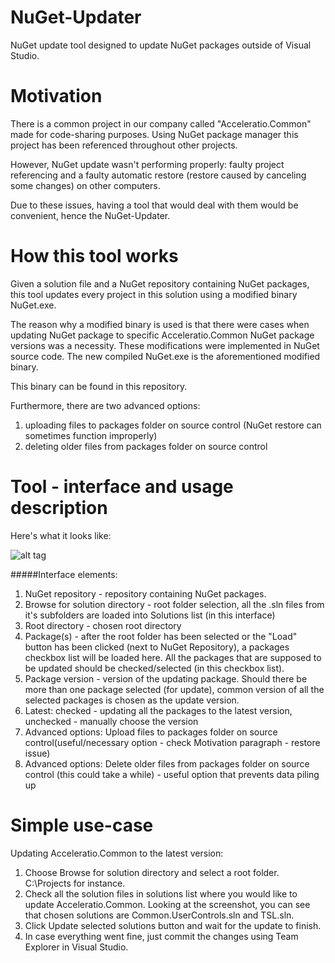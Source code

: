 # NuGet-Updater
NuGet update tool designed to update NuGet packages outside of Visual Studio.

# Motivation
There is a common project in our company called "Acceleratio.Common" made for
code-sharing purposes. Using NuGet package manager this project has been 
referenced throughout other projects.

However, NuGet update wasn't performing properly: faulty project referencing
and a faulty automatic restore (restore caused by canceling some changes) on 
other computers.

Due to these issues, having a tool that would deal with them would be convenient, 
hence the NuGet-Updater.

# How this tool works
Given a solution file and a NuGet repository containing NuGet packages, this 
tool updates every project in this solution using a modified binary NuGet.exe. 

The reason why a modified binary is used is that there were cases when updating
NuGet package to specific Acceleratio.Common NuGet package versions was a necessity.
These modifications were implemented in NuGet source code. The new compiled 
NuGet.exe is the aforementioned modified binary.

This binary can be found in this repository. 

Furthermore, there are two advanced options:
1. uploading files to packages folder on source control (NuGet restore can sometimes function improperly)
2. deleting older files from packages folder on source control

# Tool - interface and usage description
Here's what it looks like:

![alt tag](https://www.dropbox.com/s/4j0qgjn204f69yd/updater.png?raw=1)

#####Interface elements:

1. NuGet repository - repository containing NuGet packages.
2. Browse for solution directory - root folder selection, all the .sln 
files from it's subfolders are loaded into Solutions list (in this interface)
3. Root directory - chosen root directory
4. Package(s) - after the root folder has been selected or the "Load" button has been clicked (next to NuGet Repository), a packages checkbox list will be loaded here. All the packages that are supposed to be updated should be checked/selected (in this checkbox list).
5. Package version - version of the updating package. Should there be more than one package selected (for update), common version of all the selected packages is chosen as the update version.
6. Latest: checked - updating all the packages to the latest version, unchecked - manually choose the version
7. Advanced options: Upload files to packages folder on source control(useful/necessary option - check Motivation paragraph - restore issue)
8. Advanced options: Delete older files from packages folder on source control (this could take a while) - useful option that prevents data piling up

# Simple use-case

Updating Acceleratio.Common to the latest version:

1. Choose Browse for solution directory and select a root folder. C:\Projects for instance.
2. Check all the solution files in solutions list where you would like to update Acceleratio.Common. Looking at the screenshot, you can see that chosen solutions are Common.UserControls.sln and TSL.sln.
3. Click Update selected solutions button and wait for the update to finish.
4. In case everything went fine, just commit the changes using Team Explorer in Visual Studio.
